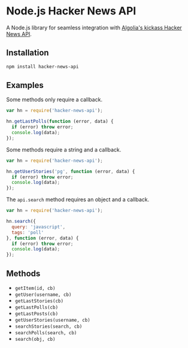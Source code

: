# Node.js Hacker News API

A Node.js library for seamless integration with [Algolia's kickass Hacker News API](https://hn.algolia.com/api). 


## Installation

```sh
npm install hacker-news-api
```

## Examples

Some methods only require a callback.

```js
var hn = require('hacker-news-api');

hn.getLastPolls(function (error, data) {
  if (error) throw error;
  console.log(data);
});
```

Some methods require a string and a callback.

```js
var hn = require('hacker-news-api');

hn.getUserStories('pg', function (error, data) {
  if (error) throw error;
  console.log(data);
});
```

The `api.search` method requires an object and a callback.
```js
var hn = require('hacker-news-api');

hn.search({
  query: 'javascript',
  tags: 'poll'
}, function (error, data) {
  if (error) throw error;
  console.log(data);
});
```

## Methods

* `getItem(id, cb)`
* `getUser(username, cb)`
* `getLastStories(cb)`
* `getLastPolls(cb)`
* `getLastPosts(cb)`
* `getUserStories(username, cb)`
* `searchStories(search, cb)`
* `searchPolls(search, cb)`
* `search(obj, cb)`
